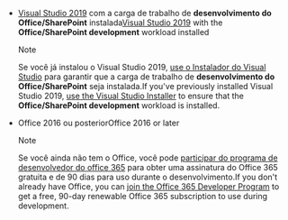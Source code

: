 - <span data-ttu-id="0db89-101">[Visual Studio 2019](https://www.visualstudio.com/vs/) com a carga de trabalho de **desenvolvimento do Office/SharePoint** instalada</span><span class="sxs-lookup"><span data-stu-id="0db89-101">[Visual Studio 2019](https://www.visualstudio.com/vs/) with the **Office/SharePoint development** workload installed</span></span>

    > [!NOTE]
    > <span data-ttu-id="0db89-102">Se você já instalou o Visual Studio 2019, [use o Instalador do Visual Studio](/visualstudio/install/modify-visual-studio) para garantir que a carga de trabalho de **desenvolvimento do Office/SharePoint** seja instalada.</span><span class="sxs-lookup"><span data-stu-id="0db89-102">If you've previously installed Visual Studio 2019, [use the Visual Studio Installer](/visualstudio/install/modify-visual-studio) to ensure that the **Office/SharePoint development** workload is installed.</span></span> 

- <span data-ttu-id="0db89-103">Office 2016 ou posterior</span><span class="sxs-lookup"><span data-stu-id="0db89-103">Office 2016 or later</span></span>

    > [!NOTE]
    > <span data-ttu-id="0db89-104">Se você ainda não tem o Office, você pode [participar do programa de desenvolvedor do office 365](https://developer.microsoft.com/office/dev-program) para obter uma assinatura do Office 365 gratuita e de 90 dias para uso durante o desenvolvimento.</span><span class="sxs-lookup"><span data-stu-id="0db89-104">If you don't already have Office, you can [join the Office 365 Developer Program](https://developer.microsoft.com/office/dev-program) to get a free, 90-day renewable Office 365 subscription to use during development.</span></span>

